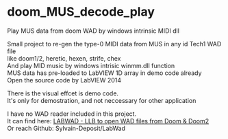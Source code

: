 # doom_MUS_decode_play
Play MUS data from doom WAD by windows intrinsic MIDI dll

Small project to re-gen the type-0 MIDI data from MUS in any id Tech1 WAD file  
like doom1/2, heretic, hexen, strife, chex  
And play MID music by windows intrisic winmm.dll function  
MUS data has pre-loaded to LabVIEW 1D array in demo code already  
Open the source code by LabVIEW 2014  

There is the visual effcet is demo code.  
It's only for demostration, and not neccessary for other application  

I have no WAD reader included in this project.  
It can find here: [LABWAD - LLB to open WAD files from Doom & Doom2](https://forums.ni.com/t5/Example-Code/LABWAD-LLB-to-open-WAD-files-from-Doom-amp-Doom2/ta-p/3994533)  
Or reach Github: Sylvain-Deposit/LabWad  

